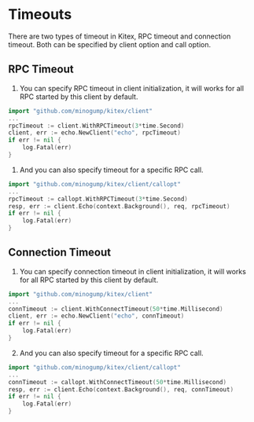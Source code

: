 # Timeouts

There are two types of timeout in Kitex, RPC timeout and connection timeout. Both can be specified by client option and call option.

## RPC Timeout

1. You can specify RPC timeout in client initialization, it will works for all RPC started by this client by default.

```go
import "github.com/minogump/kitex/client"
...
rpcTimeout := client.WithRPCTimeout(3*time.Second)
client, err := echo.NewClient("echo", rpcTimeout)
if err != nil {
	log.Fatal(err)
}
```

1. And you can also specify timeout for a specific RPC call.

```go
import "github.com/minogump/kitex/client/callopt"
...
rpcTimeout := callopt.WithRPCTimeout(3*time.Second)
resp, err := client.Echo(context.Background(), req, rpcTimeout)
if err != nil {
	log.Fatal(err)
}
```

## Connection Timeout

1. You can specify connection timeout in client initialization, it will works for all RPC started by this client by default.

```go
import "github.com/minogump/kitex/client"
...
connTimeout := client.WithConnectTimeout(50*time.Millisecond)
client, err := echo.NewClient("echo", connTimeout)
if err != nil {
	log.Fatal(err)
}
```

2. And you can also specify timeout for a specific RPC call.

```go
import "github.com/minogump/kitex/client/callopt"
...
connTimeout := callopt.WithConnectTimeout(50*time.Millisecond)
resp, err := client.Echo(context.Background(), req, connTimeout)
if err != nil {
	log.Fatal(err)
}
```

